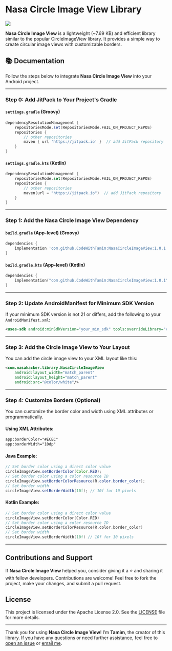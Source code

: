 
# Nasa Circle Image View Library
[![](https://jitpack.io/v/CodeWithTamim/NasaCircleImageView.svg)](https://jitpack.io/#CodeWithTamim/NasaCircleImageView)

**Nasa Circle Image View** is a lightweight (~7.69 KB) and efficient library similar to the popular CircleImageView library. It provides a simple way to create circular image views with customizable borders.

## 📚 Documentation

Follow the steps below to integrate **Nasa Circle Image View** into your Android project.

---

### Step 0: Add JitPack to Your Project's Gradle

#### `settings.gradle` (Groovy)
```groovy
dependencyResolutionManagement {
    repositoriesMode.set(RepositoriesMode.FAIL_ON_PROJECT_REPOS)
    repositories {
        // other repositories
        maven { url 'https://jitpack.io' }  // add JitPack repository
    }
}
```

#### `settings.gradle.kts` (Kotlin)
```kotlin
dependencyResolutionManagement {
    repositoriesMode.set(RepositoriesMode.FAIL_ON_PROJECT_REPOS)
    repositories {
        // other repositories
        maven(url = "https://jitpack.io")  // add JitPack repository
    }
}
```

---

### Step 1: Add the Nasa Circle Image View Dependency

#### `build.gradle` (App-level) (Groovy)
```groovy
dependencies {
    implementation 'com.github.CodeWithTamim:NasaCircleImageView:1.0.1'
}
```

#### `build.gradle.kts` (App-level) (Kotlin)
```kotlin
dependencies {
    implementation("com.github.CodeWithTamim:NasaCircleImageView:1.0.1")
}
```

---

### Step 2: Update AndroidManifest for Minimum SDK Version

If your minimum SDK version is not 21 or differs, add the following to your `AndroidManifest.xml`:

```xml
<uses-sdk android:minSdkVersion="your_min_sdk" tools:overrideLibrary="com.nasahacker.downloader" />
```

---

### Step 3: Add the Circle Image View to Your Layout

You can add the circle image view to your XML layout like this:

```xml
<com.nasahacker.library.NasaCircleImageView
    android:layout_width="match_parent"
    android:layout_height="match_parent"
    android:src="@color/white"/>
```

---

### Step 4: Customize Borders (Optional)

You can customize the border color and width using XML attributes or programmatically.

#### Using XML Attributes:
```xml
app:borderColor="#ECEC" 
app:borderWidth="10dp"
```

#### Java Example:
```java
// Set border color using a direct color value
circleImageView.setBorderColor(Color.RED);
// Set border color using a color resource ID
circleImageView.setBorderColorResource(R.color.border_color);
// Set border width
circleImageView.setBorderWidth(10f); // 10f for 10 pixels
```

#### Kotlin Example:
```kotlin
// Set border color using a direct color value
circleImageView.setBorderColor(Color.RED)
// Set border color using a color resource ID
circleImageView.setBorderColorResource(R.color.border_color)
// Set border width
circleImageView.setBorderWidth(10f) // 10f for 10 pixels
```

---

## Contributions and Support

If **Nasa Circle Image View** helped you, consider giving it a ⭐️ and sharing it with fellow developers. Contributions are welcome! Feel free to fork the project, make your changes, and submit a pull request.

## License

This project is licensed under the Apache License 2.0. See the [LICENSE](LICENSE) file for more details.

---

Thank you for using **Nasa Circle Image View**! I’m **Tamim**, the creator of this library. If you have any questions or need further assistance, feel free to [open an issue](https://github.com/CodeWithTamim/NasaCircleImageView/issues) or [email me](mailto:tamimh.dev@gmail.com).
